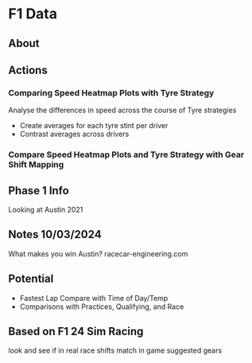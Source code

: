 # F1 Data
## About

## Actions
### Comparing Speed Heatmap Plots with Tyre Strategy
Analyse the differences in speed across the course of Tyre strategies
- Create averages for each tyre stint per driver
- Contrast averages across drivers

### Compare Speed Heatmap Plots and Tyre Strategy with Gear Shift Mapping

## Phase 1 Info
Looking at Austin 2021

## Notes 10/03/2024
What makes you win Austin?
racecar-engineering.com

## Potential 
- Fastest Lap Compare with Time of Day/Temp
- Comparisons with Practices, Qualifying, and Race

## Based on F1 24 Sim Racing
look and see if in real race shifts match in game suggested gears
